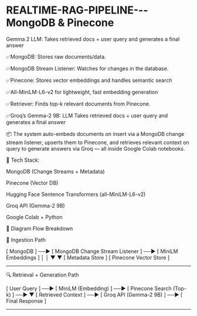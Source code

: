 # REALTIME-RAG-PIPELINE---MongoDB & Pinecone





Gemma 2 LLM: Takes retrieved docs + user query and generates a final answer

✅MongoDB: Stores raw documents/data.

✅MongoDB Stream Listener: Watches for changes in the database.

✅Pinecone: Stores vector embeddings and handles semantic search

✅All-MiniLM-L6-v2 for lightweight, fast embedding generation

✅Retriever: Finds top-k relevant documents from Pinecone.

✅Groq’s Gemma-2 9B:  LLM Takes retrieved docs + user query and generates a final answer

📦 The system auto-embeds documents on insert via a MongoDB change stream listener, upserts them to Pinecone, and retrieves relevant context on query to generate answers via Groq — all inside Google Colab notebooks.

🧪 Tech Stack:

MongoDB (Change Streams + Metadata)

Pinecone (Vector DB)

Hugging Face Sentence Transformers (all-MiniLM-L6-v2)

Groq API (Gemma-2 9B)

Google Colab + Python

📝 Diagram Flow Breakdown

🔁 Ingestion Path


[ MongoDB ] ──► [ MongoDB Change Stream Listener ] ──► [ MiniLM Embeddings ]
        │                                                      │
        ▼                                                      ▼
[ Metadata Store ]                                     [ Pinecone Vector Store ]

----------------------------------------------------------------------------------------------------------------------

🔍 Retrieval + Generation Path

[ User Query ] ──► [ MiniLM (Embedding) ] ──► [ Pinecone Search (Top-k) ] ──►
        ▼
[ Retrieved Context ] ──► [ Groq API (Gemma-2 9B) ] ──► [ Final Response ]

----------------------------------------------------------------------------------------------------------------------

